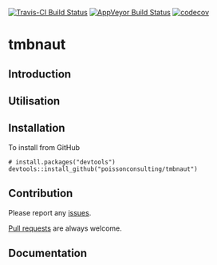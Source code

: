 
<!-- README.md is generated from README.Rmd. Please edit that file -->
[![Travis-CI Build Status](https://travis-ci.org/poissonconsulting/tmbnaut.svg?branch=master)](https://travis-ci.org/poissonconsulting/tmbnaut) [![AppVeyor Build Status](https://ci.appveyor.com/api/projects/status/github/poissonconsulting/tmbnaut?branch=master&svg=true)](https://ci.appveyor.com/project/poissonconsulting/tmbnaut) [![codecov](https://codecov.io/gh/poissonconsulting/tmbnaut/branch/master/graph/badge.svg)](https://codecov.io/gh/poissonconsulting/tmbnaut)

tmbnaut
=======

Introduction
------------

Utilisation
-----------

Installation
------------

To install from GitHub

    # install.packages("devtools")
    devtools::install_github("poissonconsulting/tmbnaut")

Contribution
------------

Please report any [issues](https://github.com/poissonconsulting/tmbnaut/issues).

[Pull requests](https://github.com/poissonconsulting/tmbnaut/pulls) are always welcome.

Documentation
-------------
